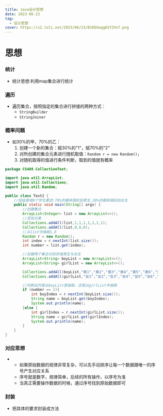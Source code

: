 ```yaml
---
title: Java设计思想
date: 2023-06-23
tag: 
  - 设计思想
cover: https://s2.loli.net/2023/06/23/B1KDXwqg6SY2Vn7.png
---
```




# 思想

### 统计

+ 统计思想:利用map集合进行统计

### 遍历

+ 遍历集合，按照指定的集合进行拼接的两种方式：
  + `StringBuilder`
  + `StringJoiner`

### 概率问题

+ 如30%的甲，70%的乙：
  1. 创建一个新的集合：赋30%的"1"，赋70%的"2"
  2. 对所创建的集合元素进行随机取值：`Random r = new Random();`
  3. 对随机取得的值进行条件判断，取到的值就有概率

```java
package CS408.CollectionText;

import java.util.ArrayList;
import java.util.Collections;
import java.util.Random;

public class Text2 {
    //班级里有N个学生要求:70%的概率随机到男生,30%的概率随机到女生
    public static void main(String[] args) {
        //创建集合
        ArrayList<Integer> list = new ArrayList<>();
        //添加元素
        Collections.addAll(list,1,1,1,1,1,1,1);
        Collections.addAll(list,0,0,0);
        //从list中抽取1,0
        Random r = new Random();
        int index = r.nextInt(list.size());
        int number = list.get(index);

        //创建两个集合分别存储男生与女生
        ArrayList<String> boyList = new ArrayList<>();
        ArrayList<String> girlList = new ArrayList<>();

        Collections.addAll(boyList,"男1","男2","男3","男4","男5","男6","男7","男8","男9");
        Collections.addAll(girlList,"女1","女2","女3","女4","女5","女6","女7","女8");

        //判断此时是从boyList里抽取，还是从girlList中抽取
        if (number == 1){
            int boyIndex = r.nextInt(boyList.size());
            String name = boyList.get(boyIndex);
            System.out.println(name);
        }else {
            int girlIndex = r.nextInt(girlList.size());
            String name = girlList.get(girlIndex);
            System.out.println(name);
        }
    }
}

```

### 对应思想

+ + 如果原始数据的规律非常复杂，可以先手动排序让每一个数据跟唯一的序号产生对应关系
  + 序号就是数字，规律简单，后续的所有操作，以序号为准
  + 当真正需要操作数据的时候，通过序号找到原始数据即可

### 封装

+ 把具体的要求封装成方法


